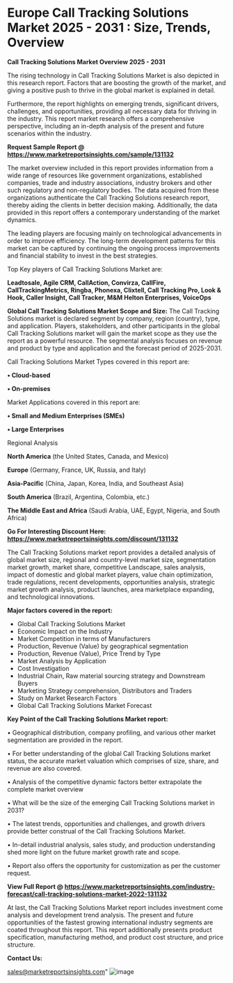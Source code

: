 # Europe Call Tracking Solutions Market 2025 - 2031 : Size, Trends, Overview

<Strong> Call Tracking Solutions Market Overview 2025 - 2031</strong>

The rising technology in Call Tracking Solutions Market is also depicted in this research report. Factors that are boosting the growth of the market, and giving a positive push to thrive in the global market is explained in detail.

Furthermore, the report highlights on emerging trends, significant drivers, challenges, and opportunities, providing all necessary data for thriving in the industry. This report market research offers a comprehensive perspective, including an in-depth analysis of the present and future scenarios within the industry.

<strong>Request Sample Report @ <a href=https://www.marketreportsinsights.com/sample/131132>https://www.marketreportsinsights.com/sample/131132</a></strong>

The market overview included in this report provides information from a wide range of resources like government organizations, established companies, trade and industry associations, industry brokers and other such regulatory and non-regulatory bodies. The data acquired from these organizations authenticate the Call Tracking Solutions research report, thereby aiding the clients in better decision making. Additionally, the data provided in this report offers a contemporary understanding of the market dynamics.

The leading players are focusing mainly on technological advancements in order to improve efficiency. The long-term development patterns for this market can be captured by continuing the ongoing process improvements and financial stability to invest in the best strategies.

Top Key players of Call Tracking Solutions Market are:

<strong>Leadtosale, Agile CRM, CallAction, Convirza, CallFire, CallTrackingMetrics, Ringba, Phonexa, Clixtell, Call Tracking Pro, Look & Hook, Caller Insight, Call Tracker, M&M Helton Enterprises, VoiceOps</strong>

<strong><b>Global Call Tracking Solutions Market Scope and Size:</b></strong>
The Call Tracking Solutions market is declared segment by company, region (country), type, and application. Players, stakeholders, and other participants in the global Call Tracking Solutions market will gain the market scope as they use the report as a powerful resource. The segmental analysis focuses on revenue and product by type and application and the forecast period of 2025-2031.

Call Tracking Solutions Market Types covered in this report are:

<strong>• Cloud-based

• On-premises</strong>

Market Applications covered in this report are:

<strong>• Small and Medium Enterprises (SMEs)

• Large Enterprises</strong> 

Regional Analysis

<strong>North America</strong> (the United States, Canada, and Mexico)

<strong>Europe</strong> (Germany, France, UK, Russia, and Italy)

<strong>Asia-Pacific</strong> (China, Japan, Korea, India, and Southeast Asia)

<strong>South America</strong> (Brazil, Argentina, Colombia, etc.)

<strong>The Middle East and Africa</strong> (Saudi Arabia, UAE, Egypt, Nigeria, and South Africa)

<strong>Go For Interesting Discount Here: <a href=https://www.marketreportsinsights.com/discount/131132>https://www.marketreportsinsights.com/discount/131132</a></strong>

The Call Tracking Solutions market report provides a detailed analysis of global market size, regional and country-level market size, segmentation market growth, market share, competitive Landscape, sales analysis, impact of domestic and global market players, value chain optimization, trade regulations, recent developments, opportunities analysis, strategic market growth analysis, product launches, area marketplace expanding, and technological innovations.

<strong><b>Major factors covered in the report:</b></strong>
<ul>
  <li>Global Call Tracking Solutions Market </li>
  <li>Economic Impact on the Industry</li>
  <li>Market Competition in terms of Manufacturers</li>
  <li>Production, Revenue (Value) by geographical segmentation</li>
  <li>Production, Revenue (Value), Price Trend by Type</li>
  <li>Market Analysis by Application</li>
  <li>Cost Investigation</li>
  <li>Industrial Chain, Raw material sourcing strategy and Downstream Buyers</li>
  <li>Marketing Strategy comprehension, Distributors and Traders</li>
  <li>Study on Market Research Factors</li>
  <li>Global Call Tracking Solutions Market Forecast</li>
</ul>

<strong><b>Key Point of the Call Tracking Solutions Market report:</b></strong>

• Geographical distribution, company profiling, and various other market segmentation are provided in the report.

• For better understanding of the global Call Tracking Solutions market status, the accurate market valuation which comprises of size, share, and revenue are also covered.

• Analysis of the competitive dynamic factors better extrapolate the complete market overview

• What will be the size of the emerging Call Tracking Solutions market in 2031?

• The latest trends, opportunities and challenges, and growth drivers provide better construal of the Call Tracking Solutions Market.

• In-detail industrial analysis, sales study, and production understanding shed more light on the future market growth rate and scope.

• Report also offers the opportunity for customization as per the customer request.

<strong><b>View Full Report @ <a href=https://www.marketreportsinsights.com/industry-forecast/call-tracking-solutions-market-2022-131132>https://www.marketreportsinsights.com/industry-forecast/call-tracking-solutions-market-2022-131132</a></b></strong>


At last, the Call Tracking Solutions Market report includes investment come analysis and development trend analysis. The present and future opportunities of the fastest growing international industry segments are coated throughout this report. This report additionally presents product specification, manufacturing method, and product cost structure, and price structure.

<strong>Contact Us:</strong>

sales@marketreportsinsights.com"
![image](https://github.com/user-attachments/assets/32bb0a8b-cfe5-416b-807c-30ad20737414)
